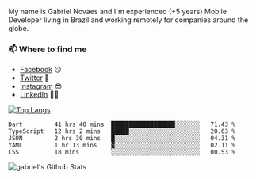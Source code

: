 
<!--
### Hi there 👋

**gblnovaes/gblnovaes** is a ✨ _special_ ✨ repository because its `README.md` (this file) appears on your GitHub profile.

Here are some ideas to get you started:

- 🔭 I’m currently working on ...
- 🌱 I’m currently learning ...
- 👯 I’m looking to collaborate on ...
- 🤔 I’m looking for help with ...
- 💬 Ask me about ...
- 📫 How to reach me: ...
- 😄 Pronouns: ...
- ⚡ Fun fact: ...
-->

My name is Gabriel Novaes and I´m experienced (+5 years) Mobile Developer living in Brazil and working remotely for companies around the globe. 



### 📫 Where to find me
- [Facebook](https://facebook.com/gblnovaes) 😏
- [Twitter](https://twitter.com/gblnovaes) 🐤
- [Instagram](https://instagram.com/gblnovaes_) 😎
- [LinkedIn](https://linkedin.com/in/gblnovaes) 👨💼

<!--- [Website](https://gabrielnovaes.com.br) 😏🔗 -->

[![Top Langs](https://github-readme-stats.vercel.app/api/top-langs/?username=gblnovaes)](https://github.com/gblnovaes/github-readme-stats)

<!--START_SECTION:waka-->
```text
Dart         41 hrs 40 mins  ██████████████████░░░░░░░   71.43 % 
TypeScript   12 hrs 2 mins   █████░░░░░░░░░░░░░░░░░░░░   20.63 % 
JSON         2 hrs 30 mins   █░░░░░░░░░░░░░░░░░░░░░░░░   04.31 % 
YAML         1 hr 13 mins    ▓░░░░░░░░░░░░░░░░░░░░░░░░   02.11 % 
CSS          18 mins         ░░░░░░░░░░░░░░░░░░░░░░░░░   00.53 % 
```
<!--END_SECTION:waka-->

![gabriel's Github Stats](https://github-readme-stats.vercel.app/api?username=gblnovaes&show_icons=true&theme=radical)
